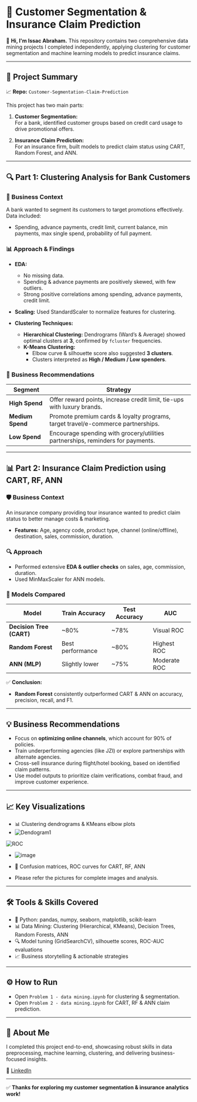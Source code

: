 # 🏦 Customer Segmentation & Insurance Claim Prediction

👋 **Hi, I'm Issac Abraham.**
This repository contains two comprehensive data mining projects I completed independently, applying clustering for customer segmentation and machine learning models to predict insurance claims.

---

## 🚀 Project Summary
📈 **Repo:** `Customer-Segmentation-Claim-Prediction`

This project has two main parts:

1. **Customer Segmentation:**  
   For a bank, identified customer groups based on credit card usage to drive promotional offers.

2. **Insurance Claim Prediction:**  
   For an insurance firm, built models to predict claim status using CART, Random Forest, and ANN.

---

## 🔍 Part 1: Clustering Analysis for Bank Customers

### 🏦 Business Context
A bank wanted to segment its customers to target promotions effectively. Data included:
- Spending, advance payments, credit limit, current balance, min payments, max single spend, probability of full payment.

### 📊 Approach & Findings
- **EDA:**  
  - No missing data.  
  - Spending & advance payments are positively skewed, with few outliers.
  - Strong positive correlations among spending, advance payments, credit limit.

- **Scaling:** Used StandardScaler to normalize features for clustering.

- **Clustering Techniques:**
  - **Hierarchical Clustering:** Dendrograms (Ward’s & Average) showed optimal clusters at **3**, confirmed by `fcluster` frequencies.
  - **K-Means Clustering:**  
    - Elbow curve & silhouette score also suggested **3 clusters**.
    - Clusters interpreted as **High / Medium / Low spenders**.

### 💼 Business Recommendations
| Segment | Strategy |
|---------|----------|
| **High Spend** | Offer reward points, increase credit limit, tie-ups with luxury brands. |
| **Medium Spend** | Promote premium cards & loyalty programs, target travel/e-commerce partnerships. |
| **Low Spend** | Encourage spending with grocery/utilities partnerships, reminders for payments.|

---

## 📊 Part 2: Insurance Claim Prediction using CART, RF, ANN

### 🛡 Business Context
An insurance company providing tour insurance wanted to predict claim status to better manage costs & marketing.

- **Features:** Age, agency code, product type, channel (online/offline), destination, sales, commission, duration.

### 🔍 Approach
- Performed extensive **EDA & outlier checks** on sales, age, commission, duration.
- Used MinMaxScaler for ANN models.

### 🧠 Models Compared
| Model               | Train Accuracy | Test Accuracy | AUC |
|----------------------|----------------|---------------|-----|
| **Decision Tree (CART)** | ~80% | ~78% | Visual ROC |
| **Random Forest**    | Best performance | ~80% | Highest ROC |
| **ANN (MLP)**        | Slightly lower | ~75% | Moderate ROC |

✅ **Conclusion:**  
- **Random Forest** consistently outperformed CART & ANN on accuracy, precision, recall, and F1.

---

## 💡 Business Recommendations
- Focus on **optimizing online channels**, which account for 90% of policies.
- Train underperforming agencies (like JZI) or explore partnerships with alternate agencies.
- Cross-sell insurance during flight/hotel booking, based on identified claim patterns.
- Use model outputs to prioritize claim verifications, combat fraud, and improve customer experience.

---

## 📈 Key Visualizations
- 📊 Clustering dendrograms & KMeans elbow plots
- ![Dendogram1](https://github.com/user-attachments/assets/0e32cd70-8dc8-4a63-a174-0a7f2ec14f15)

![ROC](https://github.com/user-attachments/assets/288c32f2-930a-4725-a563-26872ef834de)
- ![image](https://github.com/user-attachments/assets/7cde5283-815d-4543-902b-9cac9dfcb193)

- 🚦 Confusion matrices, ROC curves for CART, RF, ANN
- Please refer the pictures for complete images and analysis. 

---

## 🛠️ Tools & Skills Covered
- 🐍 Python: pandas, numpy, seaborn, matplotlib, scikit-learn
- 📊 Data Mining: Clustering (Hierarchical, KMeans), Decision Trees, Random Forests, ANN
- 🔍 Model tuning (GridSearchCV), silhouette scores, ROC-AUC evaluations
- 📈 Business storytelling & actionable strategies

---

## ⚙️ How to Run
- Open `Problem 1 - data mining.ipynb` for clustering & segmentation.
- Open `Problem 2 - data mining.ipynb` for CART, RF & ANN claim prediction.

---

## 🤝 About Me
I completed this project end-to-end, showcasing robust skills in data preprocessing, machine learning, clustering, and delivering business-focused insights.

🔗 [LinkedIn](https://linkedin.com/in/yourprofile)

---

✅ **Thanks for exploring my customer segmentation & insurance analytics work!**

